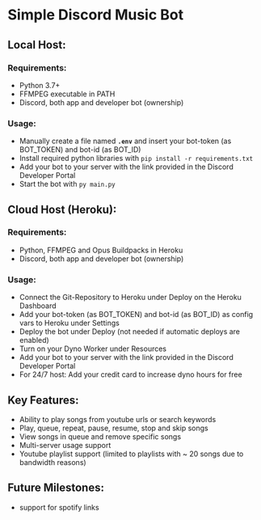 # Simple Discord Music Bot

## Local Host:
### Requirements:
* Python 3.7+
* FFMPEG executable in PATH
* Discord, both app and developer bot (ownership)

### Usage:
* Manually create a file named **`.env`** and insert your bot-token (as BOT_TOKEN) and bot-id (as BOT_ID)
* Install required python libraries with ```pip install -r requirements.txt```
* Add your bot to your server with the link provided in the Discord Developer Portal
* Start the bot with ```py main.py```

## Cloud Host (Heroku):
### Requirements:
* Python, FFMPEG and Opus Buildpacks in Heroku
* Discord, both app and developer bot (ownership)

### Usage:
* Connect the Git-Repository to Heroku under Deploy on the Heroku Dashboard
* Add your bot-token (as BOT_TOKEN) and bot-id (as BOT_ID) as config vars to Heroku under Settings
* Deploy the bot under Deploy (not needed if automatic deploys are enabled)
* Turn on your Dyno Worker under Resources
* Add your bot to your server with the link provided in the Discord Developer Portal
* For 24/7 host: Add your credit card to increase dyno hours for free

## Key Features:
* Ability to play songs from youtube urls or search keywords
* Play, queue, repeat, pause, resume, stop and skip songs
* View songs in queue and remove specific songs
* Multi-server usage support
* Youtube playlist support (limited to playlists with ~ 20 songs due to bandwidth reasons)

## Future Milestones:
* support for spotify links